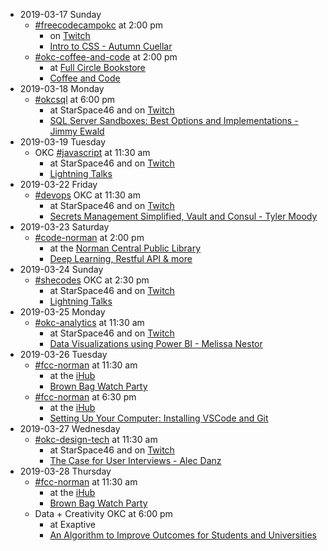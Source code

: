 * 2019-03-17 Sunday
  * [#freecodecampokc](https://techlahoma.slack.com/messages/freecodecampokc/) at 2:00 pm
    * on [Twitch](https://twitch.tv/techlahoma)
    * [Intro to CSS - Autumn Cuellar](https://www.meetup.com/FreeCodeCampOKC/events/259440207/)
  * [#okc-coffee-and-code]((https://techlahoma.slack.com/messages/okc-coffee-and-code/)) at 2:00 pm
    * at [Full Circle Bookstore](https://fullcirclebooks.com/)
    * [Coffee and Code](https://www.meetup.com/okccoffeeandcode/events/259531651/)
* 2019-03-18 Monday
  * [#okcsql](https://techlahoma.slack.com/messages/okcsql/) at 6:00 pm
    * at StarSpace46 and on [Twitch](https://twitch.tv/techlahoma)
    * [SQL Server Sandboxes: Best Options and Implementations - Jimmy Ewald](https://www.meetup.com/OKCSQL/events/259395952/)
* 2019-03-19 Tuesday
  * OKC [#javascript](https://techlahoma.slack.com/messages/javascript/) at 11:30 am
    * at StarSpace46 and on [Twitch](https://twitch.tv/techlahoma)
    * [Lightning Talks](https://www.meetup.com/OKC-js/events/258498436/)
* 2019-03-22 Friday
  * [#devops](https://techlahoma.slack.com/messages/devops/) OKC at 11:30 am
    * at StarSpace46 and on [Twitch](https://twitch.tv/techlahoma)
    * [Secrets Management Simplified, Vault and Consul - Tyler Moody](https://www.meetup.com/DevopsOKC/events/mhnvrqyzfbtb/)
* 2019-03-23 Saturday
  * [#code-norman]((https://techlahoma.slack.com/messages/code-norman/)) at 2:00 pm
    * at the [Norman Central Public Library](https://pioneerlibrarysystem.org/hometowns/norman-central)
    * [Deep Learning, Restful API & more](https://www.meetup.com/CODE-Norman/events/258457159/)
* 2019-03-24 Sunday
  * [#shecodes](https://techlahoma.slack.com/messages/shecodes/) OKC at 2:30 pm
    * at StarSpace46 and on [Twitch](https://twitch.tv/techlahoma)
    * [Lightning Talks](https://www.meetup.com/SheCodesOKC/events/259436041/)
* 2019-03-25 Monday
  * [#okc-analytics](https://techlahoma.slack.com/messages/okc-analytics/) at 11:30 am
    * at StarSpace46 and on [Twitch](https://twitch.tv/techlahoma)
    * [Data Visualizations using Power BI - Melissa Nestor](https://www.meetup.com/OKC-Analytics/events/259068009/)
* 2019-03-26 Tuesday
  * [#fcc-norman](https://techlahoma.slack.com/messages/fcc-norman/) at 11:30 am
    * at the [iHub](http://www.ou.edu/innovationhub)
    * [Brown Bag Watch Party](https://www.meetup.com/FreeCodeCamp-Norman/events/rdhhsqyzfbjc/)
  * [#fcc-norman](https://techlahoma.slack.com/messages/fcc-norman/) at 6:30 pm
    * at the [iHub](http://www.ou.edu/innovationhub)
    * [Setting Up Your Computer: Installing VSCode and Git](https://www.meetup.com/FreeCodeCamp-Norman/events/259718891/)
* 2019-03-27 Wednesday
  * [#okc-design-tech](https://techlahoma.slack.com/messages/okc-design-tech/) at 11:30 am
    * at StarSpace46 and on [Twitch](https://twitch.tv/techlahoma)
    * [The Case for User Interviews - Alec Danz](https://www.meetup.com/OKC-Design-Tech/events/258671600/)
* 2019-03-28 Thursday
  * [#fcc-norman](https://techlahoma.slack.com/messages/fcc-norman/) at 11:30 am
    * at the [iHub](http://www.ou.edu/innovationhub)
    * [Brown Bag Watch Party](https://www.meetup.com/FreeCodeCamp-Norman/events/rdhhsqyzfblc/)
  * Data + Creativity OKC at 6:00 pm
    * at Exaptive
    * [An Algorithm to Improve Outcomes for Students and Universities](https://www.meetup.com/Data-Creativity-OKC/events/259146806/)
